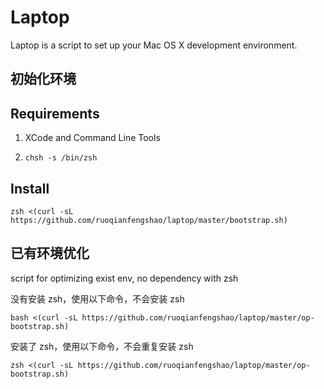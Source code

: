 Laptop
======

Laptop is a script to set up your Mac OS X development environment.

## 初始化环境

Requirements
------------

1) XCode and Command Line Tools

2) `chsh -s /bin/zsh`

Install
-------

`zsh <(curl -sL https://github.com/ruoqianfengshao/laptop/master/bootstrap.sh)`

## 已有环境优化
script for optimizing exist env, no dependency with zsh

没有安装 zsh，使用以下命令，不会安装 zsh

`bash <(curl -sL https://github.com/ruoqianfengshao/laptop/master/op-bootstrap.sh)`

安装了 zsh，使用以下命令，不会重复安装 zsh

`zsh <(curl -sL https://github.com/ruoqianfengshao/laptop/master/op-bootstrap.sh)`